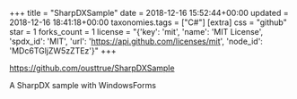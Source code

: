 +++
title = "SharpDXSample"
date = 2018-12-16 15:52:44+00:00
updated = 2018-12-16 18:41:18+00:00
taxonomies.tags = ["C#"]
[extra]
css = "github"
star = 1
forks_count = 1
license = "{'key': 'mit', 'name': 'MIT License', 'spdx_id': 'MIT', 'url': 'https://api.github.com/licenses/mit', 'node_id': 'MDc6TGljZW5zZTEz'}"
+++

<https://github.com/ousttrue/SharpDXSample>

A SharpDX sample with WindowsForms
